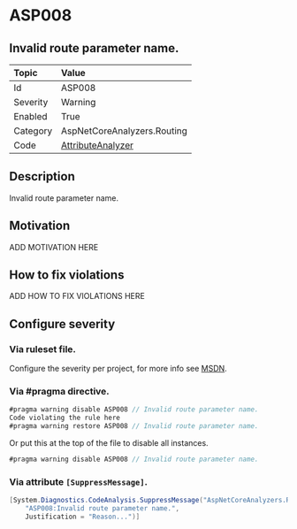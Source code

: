 # ASP008
## Invalid route parameter name.

| Topic    | Value
| :--      | :--
| Id       | ASP008
| Severity | Warning
| Enabled  | True
| Category | AspNetCoreAnalyzers.Routing
| Code     | [AttributeAnalyzer]([AttributeAnalyzer](https://github.com/DotNetAnalyzers/AspNetCoreAnalyzers/blob/master/AspNetCoreAnalyzers/Analyzers/AttributeAnalyzer.cs))

## Description

Invalid route parameter name.

## Motivation

ADD MOTIVATION HERE

## How to fix violations

ADD HOW TO FIX VIOLATIONS HERE

<!-- start generated config severity -->
## Configure severity

### Via ruleset file.

Configure the severity per project, for more info see [MSDN](https://msdn.microsoft.com/en-us/library/dd264949.aspx).

### Via #pragma directive.
```C#
#pragma warning disable ASP008 // Invalid route parameter name.
Code violating the rule here
#pragma warning restore ASP008 // Invalid route parameter name.
```

Or put this at the top of the file to disable all instances.
```C#
#pragma warning disable ASP008 // Invalid route parameter name.
```

### Via attribute `[SuppressMessage]`.

```C#
[System.Diagnostics.CodeAnalysis.SuppressMessage("AspNetCoreAnalyzers.Routing", 
    "ASP008:Invalid route parameter name.", 
    Justification = "Reason...")]
```
<!-- end generated config severity -->